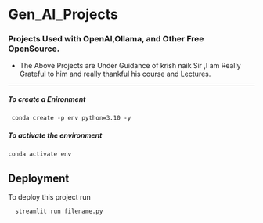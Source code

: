 # Gen_AI_Projects
### Projects Used with OpenAI,Ollama, and Other Free  OpenSource.
- The Above Projects  are Under Guidance of krish naik Sir ,I am Really Grateful to him and really thankful his course and Lectures.


-------------------------------------------------------------------------------------------------------------------------------------------------------------------------------
##### To create a Enironment
```
 conda create -p env python=3.10 -y
```

##### To activate the environment
```
conda activate env
```



## Deployment

To deploy this project run

```bash
  streamlit run filename.py
```


